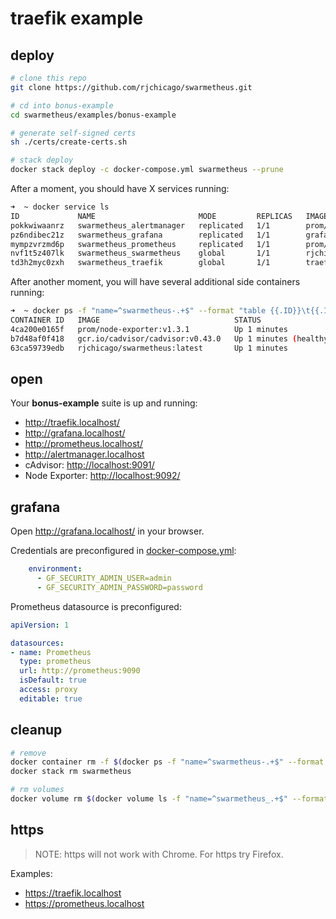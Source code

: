 # traefik example

## deploy

``` sh
# clone this repo
git clone https://github.com/rjchicago/swarmetheus.git

# cd into bonus-example
cd swarmetheus/examples/bonus-example

# generate self-signed certs
sh ./certs/create-certs.sh

# stack deploy
docker stack deploy -c docker-compose.yml swarmetheus --prune
```

After a moment, you should have X services running:

``` sh
➜  ~ docker service ls
ID             NAME                       MODE         REPLICAS   IMAGE                          PORTS
pokkwiwaanrz   swarmetheus_alertmanager   replicated   1/1        prom/alertmanager:latest
pz6ndibec21z   swarmetheus_grafana        replicated   1/1        grafana/grafana:latest
mympzvrzmd6p   swarmetheus_prometheus     replicated   1/1        prom/prometheus:latest
nvf1t5z407lk   swarmetheus_swarmetheus    global       1/1        rjchicago/swarmetheus:latest
td3h2myc0zxh   swarmetheus_traefik        global       1/1        traefik:latest                 *:80->80/tcp, *:443->443/tcp, *:8080->8080/tcp, *:8084->8084/tcp
```

After another moment, you will have several additional side containers running:

``` sh
➜  ~ docker ps -f "name=^swarmetheus-.+$" --format "table {{.ID}}\t{{.Image}}\t{{.Status}}\t{{.Ports}}\t{{.Names}}"
CONTAINER ID   IMAGE                              STATUS                   PORTS                    NAMES
4ca200e0165f   prom/node-exporter:v1.3.1          Up 1 minutes             0.0.0.0:9092->9100/tcp   swarmetheus-node-exporter
b7d48af0f418   gcr.io/cadvisor/cadvisor:v0.43.0   Up 1 minutes (healthy)   0.0.0.0:9091->8080/tcp   swarmetheus-cadvisor
63ca59739edb   rjchicago/swarmetheus:latest       Up 1 minutes                                      swarmetheus-health
```

## open

Your **bonus-example** suite is up and running:

* <http://traefik.localhost/>
* <http://grafana.localhost/>
* <http://prometheus.localhost/>
* <http://alertmanager.localhost>
* cAdvisor: <http://localhost:9091/>
* Node Exporter: <http://localhost:9092/>

## grafana

Open <http://grafana.localhost/> in your browser.

Credentials are preconfigured in [docker-compose.yml](./docker-compose.yml):

``` yml
    environment:
      - GF_SECURITY_ADMIN_USER=admin
      - GF_SECURITY_ADMIN_PASSWORD=password
```

Prometheus datasource is preconfigured:

``` yml
apiVersion: 1

datasources:
- name: Prometheus
  type: prometheus
  url: http://prometheus:9090 
  isDefault: true
  access: proxy
  editable: true
```

## cleanup

``` sh
# remove
docker container rm -f $(docker ps -f "name=^swarmetheus-.+$" --format "{{.ID}}")
docker stack rm swarmetheus

# rm volumes
docker volume rm $(docker volume ls -f "name=^swarmetheus_.+$" --format "{{.Name}}")
```

## https

> NOTE: https will not work with Chrome. For https try Firefox.

Examples:

* <https://traefik.localhost>
* <https://prometheus.localhost>
